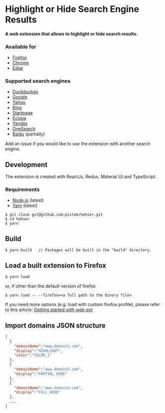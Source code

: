 # Highlight or Hide Search Engine Results
#### A web extension that allows to highlight or hide search results.

### Available for
- [Firefox](https://addons.mozilla.org/en-US/firefox/addon/hohser/)
- [Chrome](https://chrome.google.com/webstore/detail/highlight-or-hide-search/ilopipickdimglkalhckioobifbiinbk)
- [Edge](https://microsoftedge.microsoft.com/addons/detail/highlight-or-hide-search-/bgbmlgjieadialcabijglgoigkjdfalk)

### Supported search engines
- [Duckduckgo](https://duckduckgo.com)
- [Google](https://www.google.com)
- [Yahoo](https://fr.search.yahoo.com)
- [Bing](https://www.bing.com/)
- [Startpage](https://www.startpage.com)
- [Ecosia](https://www.ecosia.org)
- [Yandex](https://www.yandex.ru)
- [OneSearch](https://www.onesearch.com/)
- [Baidu](http://www.baidu.com/) (partially)

Add an issue if you would like to use the extension with another search engine.

## Development
The extension is created with ReactJs, Redux, Material UI and TypeScript.

### Requirements
- [Node.js](https://nodejs.org/) (latest)
- [Yarn](https://yarnpkg.com/) (latest)

```shell
$ git clone git@github.com:pistom/hohser.git
$ cd hohser
$ yarn
```

## Build
```shell
$ yarn build   // Packages will be built in the "build" directory.
```

## Load a built extension to Firefox
```shell
$ yarn load
```
or, if other than the default version of firefox
```shell
$ yarn load -- --firefox=<a full path to the binary file>
```
If you need more options (e.g. load with custom firefox profile), please refer to this article: [Getting started with web-ext](https://extensionworkshop.com/documentation/develop/getting-started-with-web-ext/)

## Import domains JSON structure
```json
[
  {
    "domainName":"www.domain1.com",
    "display":"HIGHLIGHT",
    "color":"COLOR_1"
  },
  {
    "domainName":"www.domain2.com",
    "display":"PARTIAL_HIDE"
  },
  {
    "domainName":"www.domain3.com",
    "display":"FULL_HIDE"
  },
  ...
]
```
